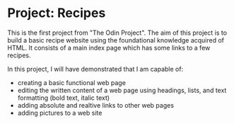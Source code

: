 # Project: Recipes

This is the first project from "The Odin Project". The aim of this project is to build a basic recipe website using the foundational knowledge acquired of HTML. It consists of a main index page which has some links to a few recipes.

In this project, I will have demonstrated that I am capable of:
* creating a basic functional web page
* editing the written content of a web page using headings, lists, and text formatting (bold text, italic text)
* adding absolute and realtive links to other web pages
* adding pictures to a web site
